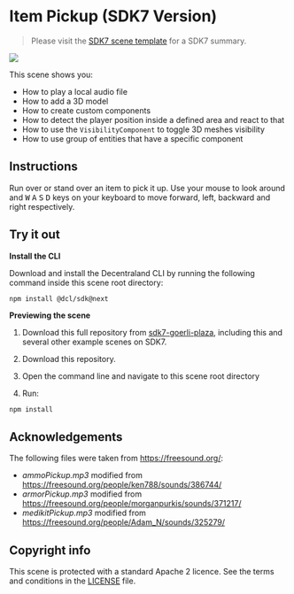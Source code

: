 # Item Pickup (SDK7 Version)

> Please visit the [SDK7 scene template](https://github.com/decentraland/sdk7-scene-template) for a SDK7 summary.

![](screenshots/item-pickup.gif)

This scene shows you:

- How to play a local audio file
- How to add a 3D model
- How to create custom components
- How to detect the player position inside a defined area and react to that
- How to use the `VisibilityComponent` to toggle 3D meshes visibility
- How to use group of entities that have a specific component

## Instructions

Run over or stand over an item to pick it up. Use your mouse to look around and <kbd>W</kbd> <kbd>A</kbd> <kbd>S</kbd> <kbd>D</kbd> keys on your keyboard to move forward, left, backward and right respectively.

## Try it out

**Install the CLI**

Download and install the Decentraland CLI by running the following command inside this scene root directory:

```bash
npm install @dcl/sdk@next
```

**Previewing the scene**

1. Download this full repository from [sdk7-goerli-plaza](https://github.com/decentraland/sdk7-goerli-plaza/tree/main), including this and several other example scenes on SDK7.
1. Download this repository.

2. Open the command line and navigate to this scene root directory

3. Run:

```
npm install
```


## Acknowledgements

The following files were taken from https://freesound.org/:

- _ammoPickup.mp3_ modified from https://freesound.org/people/ken788/sounds/386744/
- _armorPickup.mp3_ modified from https://freesound.org/people/morganpurkis/sounds/371217/
- _medikitPickup.mp3_ modified from https://freesound.org/people/Adam_N/sounds/325279/

## Copyright info

This scene is protected with a standard Apache 2 licence. See the terms and conditions in the [LICENSE](/LICENSE) file.
